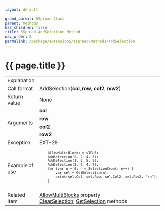 ```yaml
---
layout: default

grand_parent: SSpread Class
parent: Methods
has_children: false
title: SSpread.AddSelection Method
nav_order: 2
permalink: /package/extension5/sspread/methods/AddSelection
---
```

# {{ page.title }}

<table>
  <tr>
    <td>Explanation</td>
    <td colspan="2"></td>
  </tr>
  <tr>
    <td>Call format</td>
    <td colspan="2">AddSelection(<b>col</b>, <b>row</b>, <b>col2</b>, <b>row2</b>)</td>
  </tr>
  <tr>
    <td>Return value</td>
    <td colspan="2">None</td>
  </tr>  
  <tr>
    <td rowspan="4">Arguments</td>
    <td><b>col</b></td>
    <td></td>
  </tr>
  <tr>
    <td><b>row</b></td>
    <td></td>
  </tr>
  <tr>
    <td><b>col2</b></td>
    <td></td>
  </tr>
  <tr>
    <td><b>row2</b></td>
    <td></td>
  </tr>
  <tr>
    <td>Exception</td>
    <td>EXT-28</td>
    <td></td>
  </tr>
  <tr>
    <td>Example of use</td>
    <td colspan="2"><code><pre>
    AllowMultiBlocks = $TRUE;
    AddSelection(2, 2, 4, 3);
    AddSelection(1, 5, 5, 5);
    AddSelection(2, 7, 4, 7);
    for (var n = 0; n < SelectionCount; n++) {
        var sel = GetSelection(n);
        print(sel.Col, sel.Row, sel.Col2, sel.Row2, "\n");
    }
    </pre></code></td>
  </tr>
  <tr>
    <td>Related item</td>
    <td colspan="2"><a href="/package/extension5/sspread/properties/allowmutiblocks">AllowMultiBlocks</a> property<br><a href="/package/extension5/sspread/methods/clearselection">ClearSelection</a>, <a href="/package/extension5/sspread/methods/getselection">GetSelection</a> methods</td>
  </tr>
</table>
